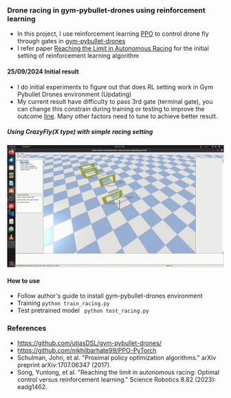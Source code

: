 ### Drone racing in gym-pybullet-drones using reinforcement learning
- In this project, I use reinforcement learning [PPO](https://github.com/nikhilbarhate99/PPO-PyTorch) to control drone fly through gates in [gym-pybullet-drones](https://github.com/utiasDSL/gym-pybullet-drones/)
- I refer paper [Reaching the Limit in Autonomous Racing](https://arxiv.org/abs/2310.10943) for the initial setting of reinforcement learning algorithm
#### 25/09/2024 Initial result
* I do initial experiments to figure out that does RL setting work in Gym Pybullet Drones environment (Updating)
* My current result have difficulty to pass 3rd gate (terminal gate), you can change this constrain during training or testing to improve the outcome [line](https://github.com/phuongboi/drone-racing-using-reinforcement-learning/blob/a7bdbb084cba42631ea18c7ed3a9d13d9e418437/gym_pybullet_drones/envs/FlyThruGateAvitary.py#L174). Many other factors need to tune to achieve better result.

##### Using CrazyFly(X type) with simple racing setting

![alt text](https://github.com/phuongboi/drone-racing-using-reinforcement-learning/blob/main/results/racing1.gif)

#### How to use
* Follow author's guide to install gym-pybullet-drones environment
* Training `python train_racing.py`
* Test pretrained model ` python test_racing.py`

### References
* https://github.com/utiasDSL/gym-pybullet-drones/
* https://github.com/nikhilbarhate99/PPO-PyTorch
* Schulman, John, et al. "Proximal policy optimization algorithms." arXiv preprint arXiv:1707.06347 (2017).
* Song, Yunlong, et al. "Reaching the limit in autonomous racing: Optimal control versus reinforcement learning." Science Robotics 8.82 (2023): eadg1462.
